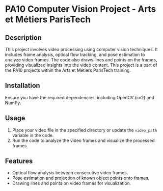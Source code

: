 # PA10 Computer Vision Project - Arts et Métiers ParisTech

## Description
This project involves video processing using computer vision techniques. It includes frame analysis, optical flow tracking, and pose estimation to analyze video frames. The code also draws lines and points on the frames, providing visualized insights into the video content. This project is a part of the PA10 projects within the Arts et Métiers ParisTech training.

## Installation
Ensure you have the required dependencies, including OpenCV (cv2) and NumPy.

## Usage
1. Place your video file in the specified directory or update the `video_path` variable in the code.
2. Run the code to analyze the video frames and visualize the processed frames.

## Features
- Optical flow analysis between consecutive video frames.
- Pose estimation and projection of known object points onto frames.
- Drawing lines and points on video frames for visualization.


